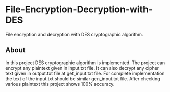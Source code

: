 # File-Encryption-Decryption-with-DES
File encryption and decryption with DES cryptographic algorithm.

<h2>About</h2>
<p>In this project DES cryptographic algorithm is implemented. The project can encrypt any plaintext given in input.txt file. It can also decrypt any cipher text given in output.txt file at get_input.txt file. For complete implementation the text of the input.txt should be similar gen_input.txt file. After checking various plaintext this project shows 100% accuracy.
</p>
